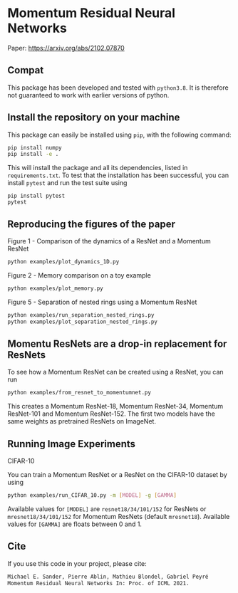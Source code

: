 #  Momentum Residual Neural Networks 

Paper: https://arxiv.org/abs/2102.07870

## Compat

This package has been developed and tested with `python3.8`. It is therefore not guaranteed to work with earlier versions of python.

## Install the repository on your machine


This package can easily be installed using `pip`, with the following command:

```bash
pip install numpy
pip install -e .
```

This will install the package and all its dependencies, listed in `requirements.txt`. To test that the installation has been successful, you can install `pytest` and run the test suite using

```
pip install pytest
pytest
```


## Reproducing the figures of the paper

Figure 1 - Comparison of the dynamics of a ResNet and a Momentum ResNet

```bash
python examples/plot_dynamics_1D.py
```

Figure 2 - Memory comparison on a toy example 

```bash
python examples/plot_memory.py
```

Figure 5 - Separation of nested rings using a Momentum ResNet

```bash
python examples/run_separation_nested_rings.py
python examples/plot_separation_nested_rings.py
```

## Momentu ResNets are a drop-in replacement for ResNets

To see how a Momentum ResNet can be created using a ResNet, you can run


```bash
python examples/from_resnet_to_momentumnet.py
```

This creates a Momentum ResNet-18, Momentum ResNet-34, Momentum ResNet-101 and Momentum ResNet-152.
The first two models have the same weights as pretrained ResNets on ImageNet.


## Running Image Experiments

CIFAR-10

You can train a Momentum ResNet or a ResNet on the CIFAR-10 dataset by using

```bash
python examples/run_CIFAR_10.py -m [MODEL] -g [GAMMA]
```

Available values for `[MODEL]` are `resnet18/34/101/152` for ResNets or `mresnet18/34/101/152` for Momentum ResNets
(default `mresnet18`). Available values for `[GAMMA]` are floats between 0 and 1.

## Cite

If you use this code in your project, please cite:

```bash
Michael E. Sander, Pierre Ablin, Mathieu Blondel, Gabriel Peyré
Momentum Residual Neural Networks In: Proc. of ICML 2021. 
```
